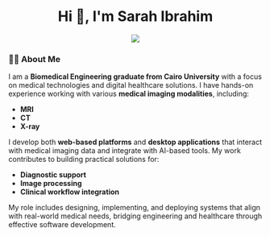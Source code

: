 <h1 align="center">Hi 👋, I'm Sarah Ibrahim</h1>
<p align="center">
  <img src="https://readme-typing-svg.herokuapp.com/?lines=System+%26+Biomedical+Engineer;Web+Developer;Open+Source+Contributor;Lifelong+Learner&center=true&width=500&height=50">
</p>

### 👩‍💻 About Me

I am a **Biomedical Engineering graduate from Cairo University** with a focus on medical technologies and digital healthcare solutions. I have hands-on experience working with various **medical imaging modalities**, including:

- **MRI**
- **CT**
- **X-ray**

I develop both **web-based platforms** and **desktop applications** that interact with medical imaging data and integrate with AI-based tools. My work contributes to building practical solutions for:

- **Diagnostic support**
- **Image processing**
- **Clinical workflow integration**

My role includes designing, implementing, and deploying systems that align with real-world medical needs, bridging engineering and healthcare through effective software development.
